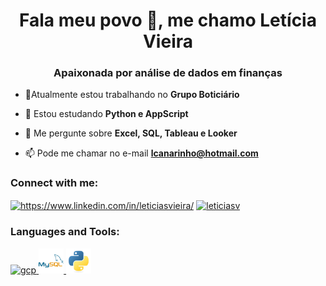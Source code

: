 <h1 align="center">Fala meu povo 👋, me chamo Letícia Vieira</h1>
<h3 align="center">Apaixonada por análise de dados em finanças</h3>

- 🔭Atualmente estou trabalhando no **Grupo Boticiário**

- 🌱 Estou estudando **Python e AppScript**

- 💬 Me pergunte sobre **Excel, SQL, Tableau e Looker**

- 📫 Pode me chamar no e-mail **lcanarinho@hotmail.com**

<h3 align="left">Connect with me:</h3>
<p align="left">
<a href="https://linkedin.com/in/https://www.linkedin.com/in/leticiasvieira/" target="blank"><img align="center" src="https://raw.githubusercontent.com/rahuldkjain/github-profile-readme-generator/master/src/images/icons/Social/linked-in-alt.svg" alt="https://www.linkedin.com/in/leticiasvieira/" height="30" width="40" /></a>
<a href="https://instagram.com/leticiasv" target="blank"><img align="center" src="https://raw.githubusercontent.com/rahuldkjain/github-profile-readme-generator/master/src/images/icons/Social/instagram.svg" alt="leticiasv" height="30" width="40" /></a>
</p>

<h3 align="left">Languages and Tools:</h3>
<p align="left"> <a href="https://cloud.google.com" target="_blank" rel="noreferrer"> <img src="https://www.vectorlogo.zone/logos/google_cloud/google_cloud-icon.svg" alt="gcp" width="40" height="40"/> </a> <a href="https://www.mysql.com/" target="_blank" rel="noreferrer"> <img src="https://raw.githubusercontent.com/devicons/devicon/master/icons/mysql/mysql-original-wordmark.svg" alt="mysql" width="40" height="40"/> </a> <a href="https://www.python.org" target="_blank" rel="noreferrer"> <img src="https://raw.githubusercontent.com/devicons/devicon/master/icons/python/python-original.svg" alt="python" width="40" height="40"/> </a> </p>
